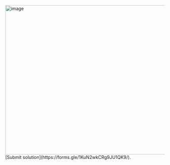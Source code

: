 <img width="981" height="472" alt="image" src="https://github.com/user-attachments/assets/e8e12d92-e80e-4c96-bc22-b715c4eb8b5e" />
[Submit solution](https://forms.gle/1KuN2wkCRg9JU1QK9/).
